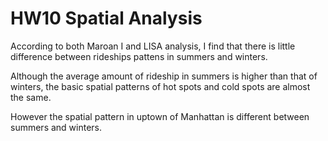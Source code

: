 # HW10 Spatial Analysis

According to both Maroan I and LISA analysis, I find that there is little difference between rideships pattens in summers and winters. 

Although the average amount of rideship in summers is higher than that of winters, the basic spatial patterns of hot spots and cold spots are almost the same. 

However the spatial pattern in uptown of Manhattan is different between summers and winters.
